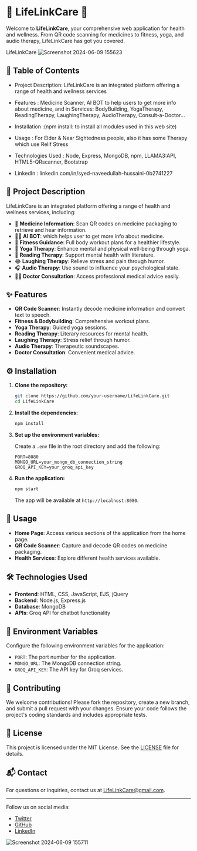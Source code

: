 # 🌟 LifeLinkCare 🌟

Welcome to **LifeLinkCare**, your comprehensive web application for health and wellness. From QR code scanning for medicines to fitness, yoga, and audio therapy, LifeLinkCare has got you covered.

LifeLinkCare ![Screenshot 2024-06-09 155623](https://github.com/syedNaveedullah/Life-Link-Care/assets/129250457/d4a5f179-e789-479a-a087-0744e6bd6e61)

## 📜 Table of Contents

- Project Description: LifeLinkCare is an integrated platform offering a range of health and wellness services

- Features : Medicine Scanner, AI BOT to help users to get more info about medicine, and in Services: BodyBuilding, YogaTherapy, ReadingTherapy, LaughingTherapy, AudioTherapy, Consult-a-Doctor...

- Installation :(npm install: to install all modules used in this web site)

- Usage : For Elder & Near Sightedness people, also it has some Therapy which use Relif Stress

- Technologies Used : Node, Express, MongoDB, npm, LLAMA3:API, HTML5-QRscanner, Bootstrap

- LinkedIn : linkedin.com/in/syed-naveedullah-hussaini-0b2741227

## 📝 Project Description

LifeLinkCare is an integrated platform offering a range of health and wellness services, including:

- 🏥 **Medicine Information**: Scan QR codes on medicine packaging to retrieve and hear information.
- 👨‍💻 **AI BOT**: which helps user to get more info about medicine.
- 💪 **Fitness Guidance**: Full body workout plans for a healthier lifestyle.
- 🧘 **Yoga Therapy**: Enhance mental and physical well-being through yoga.
- 📖 **Reading Therapy**: Support mental health with literature.
- 😂 **Laughing Therapy**: Relieve stress and pain through humor.
- 🎧 **Audio Therapy**: Use sound to influence your psychological state.
- 👨‍⚕️ **Doctor Consultation**: Access professional medical advice easily.

## ✨ Features

- **QR Code Scanner**: Instantly decode medicine information and convert text to speech.
- **Fitness & Bodybuilding**: Comprehensive workout plans.
- **Yoga Therapy**: Guided yoga sessions.
- **Reading Therapy**: Literary resources for mental health.
- **Laughing Therapy**: Stress relief through humor.
- **Audio Therapy**: Therapeutic soundscapes.
- **Doctor Consultation**: Convenient medical advice.

## ⚙️ Installation

1. **Clone the repository:**

   ```bash
   git clone https://github.com/your-username/LifeLinkCare.git
   cd LifeLinkCare
   ```

2. **Install the dependencies:**

   ```bash
   npm install
   ```

3. **Set up the environment variables:**

   Create a `.env` file in the root directory and add the following:

   ```plaintext
   PORT=8080
   MONGO_URL=your_mongo_db_connection_string
   GROQ_API_KEY=your_groq_api_key
   ```

4. **Run the application:**

   ```bash
   npm start
   ```

   The app will be available at `http://localhost:8080`.

## 🚀 Usage

- **Home Page**: Access various sections of the application from the home page.
- **QR Code Scanner**: Capture and decode QR codes on medicine packaging.
- **Health Services**: Explore different health services available.

## 🛠️ Technologies Used

- **Frontend**: HTML, CSS, JavaScript, EJS, jQuery
- **Backend**: Node.js, Express.js
- **Database**: MongoDB
- **APIs**: Groq API for chatbot functionality

## 🔧 Environment Variables

Configure the following environment variables for the application:

- `PORT`: The port number for the application.
- `MONGO_URL`: The MongoDB connection string.
- `GROQ_API_KEY`: The API key for Groq services.

## 🤝 Contributing

We welcome contributions! Please fork the repository, create a new branch, and submit a pull request with your changes. Ensure your code follows the project's coding standards and includes appropriate tests.

## 📜 License

This project is licensed under the MIT License. See the [LICENSE](LICENSE) file for details.

## 📬 Contact

For questions or inquiries, contact us at [LifeLinkCare@gmail.com](mailto:LifeLinkCare@gmail.com).

---

Follow us on social media:

- [Twitter](https://x.com/s_naveed10?t=pba-zRnyakH9t05Ifz6aqw&s=09)
- [GitHub](https://github.com/syedNaveedullah)
- [LinkedIn](https://www.linkedin.com/in/syed-naveedullah-hussaini-0b2741227?lipi=urn%3Ali%3Apage%3Ad_flagship3_profile_view_base_contact_details%3Bx4jIBeHxTQugttrBCjNX7Q%3D%3D)

![Screenshot 2024-06-09 155711](https://github.com/syedNaveedullah/Life-Link-Care/assets/129250457/841dc6e7-de49-40ec-89a5-f9d2171b0553)
